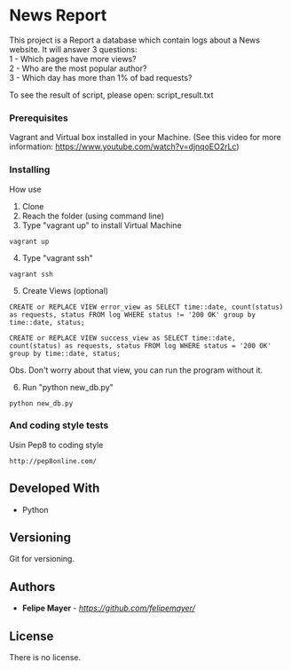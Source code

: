 # News Report

This project is a Report a database which contain logs about a News website. It will answer 3 questions:<br />
1 - Which pages have more views?<br />
2 - Who are the most popular author?<br />
3 - Which day has more than 1% of bad requests?<br />

To see the result of script, please open: script_result.txt

### Prerequisites

Vagrant and Virtual box installed in your Machine. (See this video for more information: https://www.youtube.com/watch?v=djnqoEO2rLc)


### Installing

How use

1. Clone
2. Reach the folder (using command line)
3. Type "vagrant up" to install Virtual Machine
```
vagrant up
```
4. Type "vagrant ssh"
```
vagrant ssh
``` 
5. Create Views (optional)
```
CREATE or REPLACE VIEW error_view as SELECT time::date, count(status) as requests, status FROM log WHERE status != '200 OK' group by time::date, status;
```

```
CREATE or REPLACE VIEW success_view as SELECT time::date, count(status) as requests, status FROM log WHERE status = '200 OK' group by time::date, status;
```

Obs. Don't worry about that view, you can run the program without it.

6. Run "python new_db.py"
```
python new_db.py
```
### And coding style tests

Usin Pep8 to coding style

```
http://pep8online.com/
```

## Developed With

* Python

## Versioning

Git for versioning.

## Authors

* **Felipe Mayer** - *https://github.com/felipemayer/* 

## License

There is no license.